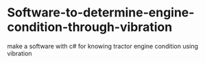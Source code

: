 # Software-to-determine-engine-condition-through-vibration
make a software with c# for knowing tractor engine condition using vibration
